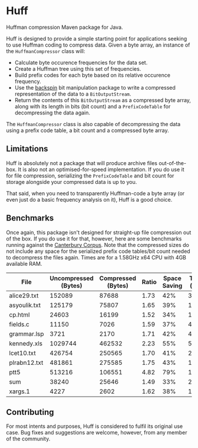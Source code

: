 # Huff
Huffman compression Maven package for Java.

Huff is designed to provide a simple starting point for applications seeking to use Huffman coding to compress data. Given a byte array, an instance of the `HuffmanCompressor` class will:

+ Calculate byte occurence frequencies for the data set.
+ Create a Huffman tree using this set of frequencies.
+ Build prefix codes for each byte based on its relative occurence frequency.
+ Use the [backspin](https://github.com/lambdacasserole/backspin) bit manipulation package to write a compressed representation of the data to a `BitOutputStream`. 
+ Return the contents of this `BitOutputStream` as a compressed byte array, along with its length in bits (bit count) and a `PrefixCodeTable` for decompressing the data again.

The `HuffmanCompressor` class is also capable of decompressing the data using a prefix code table, a bit count and a compressed byte array.

## Limitations
Huff is absolutely not a package that will produce archive files out-of-the-box. It is also not an optimised-for-speed implementation. If you do use it for file compression, serializing the `PrefixCodeTable` and bit count for storage alongside your compressed data is up to you. 

That said, when you need to transparently Huffman-code a byte array (or even just do a basic frequency analysis on it), Huff is a good choice. 

## Benchmarks
Once again, this package isn't designed for straight-up file compression out of the box. If you do use it for that, however, here are some benchmarks running against the [Canterbury Corpus](http://corpus.canterbury.ac.nz/). Note that the compressed sizes do not include any space for the serialized prefix code tables/bit count needed to decompress the files again. Times are for a 1.58GHz x64 CPU with 4GB available RAM.

| File         | Uncompressed (Bytes) | Compressed (Bytes) | Ratio | Space Saving | Time (ms) |
|--------------|----------------------|--------------------|-------|--------------|-----------|
| alice29.txt  | 152089               | 87688              | 1.73  | 42%          | 321.2     |
| asyoulik.txt | 125179               | 75807              | 1.65  | 39%          | 128.8     |
| cp.html      | 24603                | 16199              | 1.52  | 34%          | 108.6     |
| fields.c     | 11150                | 7026               | 1.59  | 37%          | 45.5      |
| grammar.lsp  | 3721                 | 2170               | 1.71  | 42%          | 43.4      |
| kennedy.xls  | 1029744              | 462532             | 2.23  | 55%          | 524.2     |
| lcet10.txt   | 426754               | 250565             | 1.70  | 41%          | 287.5     |
| plrabn12.txt | 481861               | 275585             | 1.75  | 43%          | 198.6     |
| ptt5         | 513216               | 106551             | 4.82  | 79%          | 142.1     |
| sum          | 38240                | 25646              | 1.49  | 33%          | 22.5      |
| xargs.1      | 4227                 | 2602               | 1.62  | 38%          | 13.3      |

## Contributing
For most intents and purposes, Huff is considered to fulfil its original use case. Bug fixes and suggestions are welcome, however, from any member of the community.
